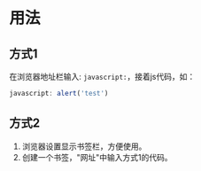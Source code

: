 # 用法

## 方式1
在浏览器地址栏输入:
`javascript:`，接着js代码，如：
```js
javascript: alert('test')
```

## 方式2
1. 浏览器设置显示书签栏，方便使用。
2. 创建一个书签，"网址"中输入方式1的代码。
